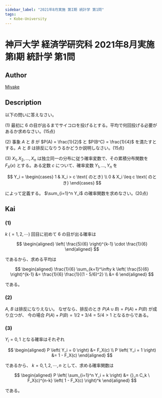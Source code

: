 ```yaml
---
sidebar_label: "2021年8月実施 第I期 統計学 第1問"
tags:
  - Kobe-University
---
```

# 神戸大学 経済学研究科 2021年8月実施 第I期 統計学 第1問

## **Author**
[Miyake](https://miyake.github.io/exams/index.html)

## **Description**
以下の問いに答えなさい。

(1) 最初に 6 の目が出るまでサイコロを投げるとする。平均で何回投げる必要があるか求めなさい。(15点)

(2) 事象 $A$ と $B$ が $P(A) = \frac{1}{2}$ と $P(B^C) = \frac{1}{4}$ を満たすとする。$A$ と $B$ は排反になりうるかどうか説明しなさい。(15点)

(3) $X_1, X_2, \ldots, X_n$ は独立同一の分布に従う確率変数で、その累積分布関数を $F_X(x)$ とする。ある定数 $c$ について、確率変数 $Y_1, \ldots, Y_n$ を

$$
Y_i = 
\begin{cases} 
1 & X_i > c \text{ のとき} \\ 
0 & X_i \leq c \text{ のとき} 
\end{cases} 
$$

によって定義する。 $\sum_{i=1}^n Y_i$ の確率関数を求めなさい。(20点)


## **Kai**
### (1)
$k \ (=1, 2, \cdots)$ 回目に初めて 6 の目が出る確率は

$$
  \begin{aligned}
  \left( \frac{5}{6} \right)^{k-1} \cdot \frac{1}{6}
  \end{aligned}
$$

であるから、求める平均は

$$
  \begin{aligned}
  \frac{1}{6} \sum_{k=1}^\infty k \left( \frac{5}{6} \right)^{k-1}
  &= \frac{1}{6} \frac{1}{(1 - 5/6)^2}
  \\
  &= 6
  \end{aligned}
$$

である。

### (2)
$A$, $B$ は排反になりえない。
なぜなら、排反のとき $P(A \cup B) = P(A) + P(B)$ が成り立つが、
今の場合 $P(A)+P(B)=1/2+3/4=5/4 \gt 1$ となるからである。

### (3)
$Y_i =0,1$ となる確率はそれぞれ

$$
  \begin{aligned}
  P \left( Y_i = 0 \right) &= F_X(c)
  \\
  P \left( Y_i = 1 \right) &= 1 - F_X(c)
  \end{aligned}
$$

であるから、 $k = 0, 1, 2, \cdots, n$ として、求める確率関数は

$$
  \begin{aligned}
  P \left( \sum_{i=1}^n Y_i = k \right)
  &= {}_n C_k \ F_X(c)^{n-k} \left( 1 - F_X(c) \right)^k
  \end{aligned}
$$

である。